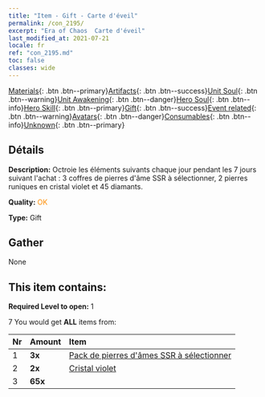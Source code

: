 ```yaml
---
title: "Item - Gift - Carte d'éveil"
permalink: /con_2195/
excerpt: "Era of Chaos  Carte d'éveil"
last_modified_at: 2021-07-21
locale: fr
ref: "con_2195.md"
toc: false
classes: wide
---
```

 [Materials](/ItemsFR/){: .btn .btn--primary}[Artifacts](/ItemsFR/Artifacts/){: .btn .btn--success}[Unit Soul](/ItemsFR/UnitSoul/){: .btn .btn--warning}[Unit Awakening](/ItemsFR/UnitAwakening/){: .btn .btn--danger}[Hero Soul](/ItemsFR/HeroSoul/){: .btn .btn--info}[Hero Skill](/ItemsFR/HeroSkill/){: .btn .btn--primary}[Gift](/ItemsFR/Gift/){: .btn .btn--success}[Event related](/ItemsFR/Events/){: .btn .btn--warning}[Avatars](/ItemsFR/Avatars/){: .btn .btn--danger}[Consumables](/ItemsFR/Consumables/){: .btn .btn--info}[Unknown](/ItemsFR/Unknown/){: .btn .btn--primary}

## Détails
 **Description:** Octroie les éléments suivants chaque jour pendant les 7 jours suivant l'achat : 3 coffres de pierres d'âme SSR à sélectionner, 2 pierres runiques en cristal violet et 45 diamants.

 **Quality:** <span style="color: #FF8C00">OK</span>

 **Type:** Gift

## Gather

  None

## This item contains:

 **Required Level to open:** 1

 7 You would get **ALL** items  from:

  | Nr | Amount |     Item    |
  |:---|:-------|:------------|
  | 1 |  **3x** | [Pack de pierres d'âmes SSR à sélectionner](/fr/Items/con_2154/) |  | 
  | 2 |  **2x** | [Cristal violet](/ItemsFR/con_720/) |  | 
  | 3 |  **65x** | <i class="fas fa-gem"/> |  | 
